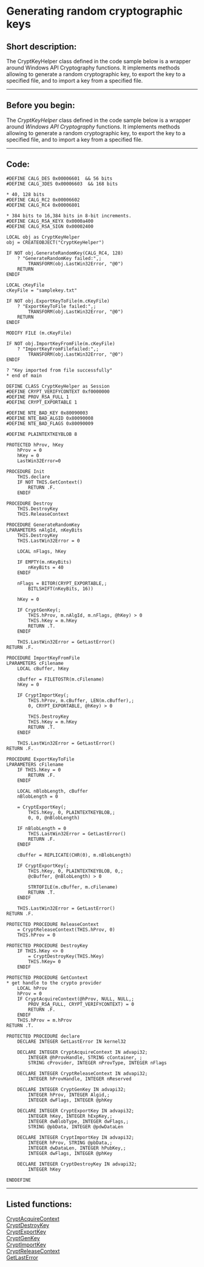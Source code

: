 
# Generating random cryptographic keys

## Short description:
The CryptKeyHelper class defined in the code sample below is a wrapper around Windows API Cryptography functions. It implements methods allowing to generate a random cryptographic key, to export the key to a specified file, and to import a key from a specified file.  
***  


## Before you begin:
The *CryptKeyHelper* class defined in the code sample below is a wrapper around *Windows API Cryptography* functions. It implements methods allowing to generate a random cryptographic key, to export the key to a specified file, and to import a key from a specified file.  
  
***  


## Code:
```foxpro  
#DEFINE CALG_DES 0x00006601  && 56 bits
#DEFINE CALG_3DES 0x00006603  && 168 bits

* 40, 128 bits
#DEFINE CALG_RC2 0x00006602
#DEFINE CALG_RC4 0x00006801

* 384 bits to 16,384 bits in 8-bit increments.
#DEFINE CALG_RSA_KEYX 0x0000a400
#DEFINE CALG_RSA_SIGN 0x00002400

LOCAL obj as CryptKeyHelper
obj = CREATEOBJECT("CryptKeyHelper")

IF NOT obj.GenerateRandomKey(CALG_RC4, 128)
	? "GenerateRandomKey failed:",;
		TRANSFORM(obj.LastWin32Error, "@0")
	RETURN
ENDIF

LOCAL cKeyFile
cKeyFile = "samplekey.txt"

IF NOT obj.ExportKeyToFile(m.cKeyFile)
	? "ExportKeyToFile failed:",;
		TRANSFORM(obj.LastWin32Error, "@0")
	RETURN
ENDIF

MODIFY FILE (m.cKeyFile)

IF NOT obj.ImportKeyFromFile(m.cKeyFile)
	? "ImportKeyFromFilefailed:",;
		TRANSFORM(obj.LastWin32Error, "@0")
ENDIF

? "Key imported from file successfully"
* end of main

DEFINE CLASS CryptKeyHelper as Session
#DEFINE CRYPT_VERIFYCONTEXT 0xf0000000
#DEFINE PROV_RSA_FULL 1
#DEFINE CRYPT_EXPORTABLE 1

#DEFINE NTE_BAD_KEY 0x80090003
#DEFINE NTE_BAD_ALGID 0x80090008
#DEFINE NTE_BAD_FLAGS 0x80090009

#DEFINE PLAINTEXTKEYBLOB 8

PROTECTED hProv, hKey
	hProv = 0
	hKey = 0
	LastWin32Error=0
	
PROCEDURE Init
	THIS.declare
	IF NOT THIS.GetContext()
		RETURN .F.
	ENDIF

PROCEDURE Destroy
	THIS.DestroyKey
	THIS.ReleaseContext

PROCEDURE GenerateRandomKey
LPARAMETERS nAlgId, nKeyBits
	THIS.DestroyKey
	THIS.LastWin32Error = 0

	LOCAL nFlags, hKey
	
	IF EMPTY(m.nKeyBits)
		nKeyBits = 40
	ENDIF
	
	nFlags = BITOR(CRYPT_EXPORTABLE,;
		BITLSHIFT(nKeyBits, 16))

	hKey = 0
	
	IF CryptGenKey(;
		THIS.hProv, m.nAlgId, m.nFlags, @hKey) > 0
		THIS.hKey = m.hKey
		RETURN .T.
	ENDIF

	THIS.LastWin32Error = GetLastError()
RETURN .F.

PROCEDURE ImportKeyFromFile
LPARAMETERS cFilename
	LOCAL cBuffer, hKey
	
	cBuffer = FILETOSTR(m.cFilename)
	hKey = 0
	
	IF CryptImportKey(;
		THIS.hProv, m.cBuffer, LEN(m.cBuffer),;
		0, CRYPT_EXPORTABLE, @hKey) > 0
	
		THIS.DestroyKey
		THIS.hKey = m.hKey
		RETURN .T.
	ENDIF

	THIS.LastWin32Error = GetLastError()
RETURN .F.

PROCEDURE ExportKeyToFile
LPARAMETERS cFilename
	IF THIS.hKey = 0
		RETURN .F.
	ENDIF
	
	LOCAL nBlobLength, cBuffer
	nBlobLength = 0

	= CryptExportKey(;
		THIS.hKey, 0, PLAINTEXTKEYBLOB,;
		0, 0, @nBlobLength)
		
	IF nBlobLength = 0
		THIS.LastWin32Error = GetLastError()
		RETURN .F.
	ENDIF
		
	cBuffer = REPLICATE(CHR(0), m.nBlobLength)

	IF CryptExportKey(;
		THIS.hKey, 0, PLAINTEXTKEYBLOB, 0,;
		@cBuffer, @nBlobLength) > 0

		STRTOFILE(m.cBuffer, m.cFilename)
		RETURN .T.
	ENDIF
	
	THIS.LastWin32Error = GetLastError()
RETURN .F.

PROTECTED PROCEDURE ReleaseContext
	= CryptReleaseContext(THIS.hProv, 0)
	THIS.hProv = 0

PROTECTED PROCEDURE DestroyKey
	IF THIS.hKey <> 0
		= CryptDestroyKey(THIS.hKey)
		THIS.hKey= 0
	ENDIF

PROTECTED PROCEDURE GetContext
* get handle to the crypto provider
	LOCAL hProv
	hProv = 0
	IF CryptAcquireContext(@hProv, NULL, NULL,;
		PROV_RSA_FULL, CRYPT_VERIFYCONTEXT) = 0
		RETURN .F.
	ENDIF
	THIS.hProv = m.hProv
RETURN .T.

PROTECTED PROCEDURE declare
	DECLARE INTEGER GetLastError IN kernel32

	DECLARE INTEGER CryptAcquireContext IN advapi32;
		INTEGER @hProvHandle, STRING cContainer, ;
		STRING cProvider, INTEGER nProvType, INTEGER nFlags

	DECLARE INTEGER CryptReleaseContext IN advapi32;
		INTEGER hProvHandle, INTEGER nReserved

	DECLARE INTEGER CryptGenKey IN advapi32;
		INTEGER hProv, INTEGER Algid,;
		INTEGER dwFlags, INTEGER @phKey

	DECLARE INTEGER CryptExportKey IN advapi32;
		INTEGER hKey, INTEGER hExpKey,;
		INTEGER dwBlobType, INTEGER dwFlags,;
		STRING @pbData, INTEGER @pdwDataLen

	DECLARE INTEGER CryptImportKey IN advapi32;
		INTEGER hProv, STRING @pbData,;
		INTEGER dwDataLen, INTEGER hPubKey,;
		INTEGER dwFlags, INTEGER @phKey

	DECLARE INTEGER CryptDestroyKey IN advapi32;
		INTEGER hKey

ENDDEFINE  
```  
***  


## Listed functions:
[CryptAcquireContext](../libraries/advapi32/CryptAcquireContext.md)  
[CryptDestroyKey](../libraries/advapi32/CryptDestroyKey.md)  
[CryptExportKey](../libraries/advapi32/CryptExportKey.md)  
[CryptGenKey](../libraries/advapi32/CryptGenKey.md)  
[CryptImportKey](../libraries/advapi32/CryptImportKey.md)  
[CryptReleaseContext](../libraries/advapi32/CryptReleaseContext.md)  
[GetLastError](../libraries/kernel32/GetLastError.md)  

